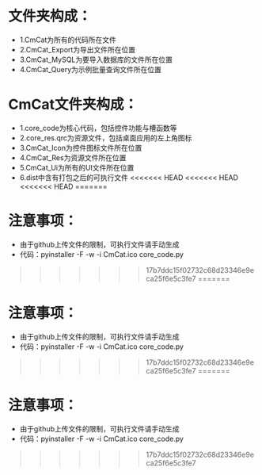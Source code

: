 # 文件夹构成：<br>
* 1.CmCat为所有的代码所在文件<br>
* 2.CmCat_Export为导出文件所在位置<br>
* 3.CmCat_MySQL为要导入数据库的文件所在位置<br>
* 4.CmCat_Query为示例批量查询文件所在位置<br>
# CmCat文件夹构成：<br>
* 1.core_code为核心代码，包括控件功能与槽函数等<br>
* 2.core_res.qrc为资源文件，包括桌面应用的左上角图标<br>
* 3.CmCat_Icon为控件图标文件所在位置<br>
* 4.CmCat_Res为资源文件所在位置<br>
* 5.CmCat_Ui为所有的UI文件所在位置<br>
* 6.dist中含有打包之后的可执行文件
<<<<<<< HEAD
<<<<<<< HEAD
<<<<<<< HEAD
=======
# 注意事项：
* 由于github上传文件的限制，可执行文件请手动生成
* 代码：pyinstaller -F -w -i CmCat.ico core_code.py
>>>>>>> 17b7ddc15f02732c68d23346e9eca25f6e5c3fe7
=======
# 注意事项：
* 由于github上传文件的限制，可执行文件请手动生成
* 代码：pyinstaller -F -w -i CmCat.ico core_code.py
>>>>>>> 17b7ddc15f02732c68d23346e9eca25f6e5c3fe7
=======
# 注意事项：
* 由于github上传文件的限制，可执行文件请手动生成
* 代码：pyinstaller -F -w -i CmCat.ico core_code.py
>>>>>>> 17b7ddc15f02732c68d23346e9eca25f6e5c3fe7

